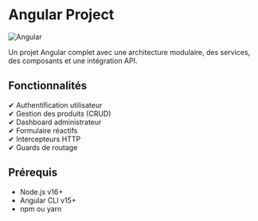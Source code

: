 # Angular Project

![Angular](https://img.shields.io/badge/Angular-DD0031?style=for-the-badge&logo=angular&logoColor=white)

Un projet Angular complet avec une architecture modulaire, des services, des composants et une intégration API.

## Fonctionnalités

✔ Authentification utilisateur  
✔ Gestion des produits (CRUD)  
✔ Dashboard administrateur  
✔ Formulaire réactifs  
✔ Intercepteurs HTTP  
✔ Guards de routage  

## Prérequis

- Node.js v16+  
- Angular CLI v15+  
- npm ou yarn  


